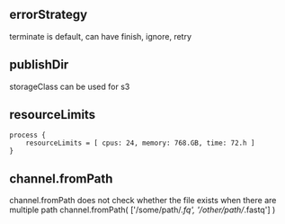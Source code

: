 
## errorStrategy

terminate is default,
can have finish, ignore, retry

## publishDir

storageClass can be used for s3

## resourceLimits
```
process {
    resourceLimits = [ cpus: 24, memory: 768.GB, time: 72.h ]
}
```


## channel.fromPath 
channel.fromPath does not check whether the file exists
when there are multiple path
channel.fromPath( ['/some/path/*.fq', '/other/path/*.fastq'] )